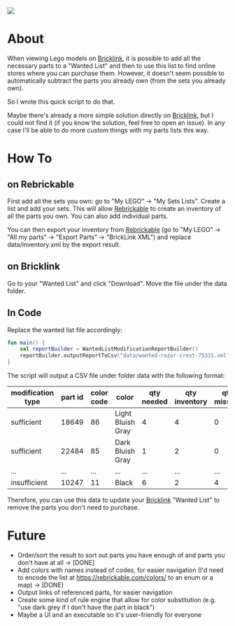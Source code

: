 <a href="https://paypal.me/benckx/2">
<img src="https://img.shields.io/badge/Donate-PayPal-green.svg"/>
</a>

# About

When viewing Lego models on <a href="https://www.bricklink.com/">Bricklink</a>, it is possible to add all the necessary
parts to a "Wanted List" and then to use this list to find online stores where you can purchase them. However, it
doesn't seem possible to automatically subtract the parts you already own (from the sets you already own).

So I wrote this quick script to do that.

Maybe there's already a more simple solution directly on <a href="https://www.bricklink.com/">Bricklink</a>, but I could
not find it (if you know the solution, feel free to open an issue). In any case I'll be able to do more custom things
with my parts lists this way.

# How To

## on Rebrickable

First add all the sets you own: go to "My LEGO" -> "My Sets Lists". Create a list and add your sets. This will
allow <a href="https://rebrickable.com/">Rebrickable</a> to create an inventory of all the parts you own. You can also
add individual parts.

You can then export your inventory from <a href="https://rebrickable.com/">Rebrickable</a> (go to "My LEGO" -> "All my
parts" -> "Export Parts" -> "BrickLink XML") and replace data/inventory.xml by the export result.

## on Bricklink

Go to your "Wanted List" and click "Download". Move the file under the data folder.

## In Code

Replace the wanted list file accordingly:

```kotlin
fun main() {
    val reportBuilder = WantedListModificationReportBuilder()
    reportBuilder.outputReportToCsv("data/wanted-razor-crest-75331.xml")
}
```

The script will output a CSV file under folder data with the following format:

| modification type | part id | color code | color             | qty needed | qty inventory | qty missing |
|-------------------|---------|------------|-------------------|------------|---------------|-------------|
| sufficient        | 18649   | 86         | Light Bluish Gray | 4          | 4             | 0           |
| sufficient        | 22484   | 85         | Dark Bluish Gray  | 1          | 2             | 0           |
| ...               | ...     | ...        | ...               | ...        | ...           | ...         |
| insufficient      | 10247   | 11         | Black             | 6          | 2             | 4           |

Therefore, you can use this data to update your  <a href="https://www.bricklink.com/">Bricklink</a> "Wanted List" to
remove the parts you don't need to purchase.

# Future

- Order/sort the result to sort out parts you have enough of and parts you don't have at all -> [DONE]
- Add colors with names instead of codes, for easier navigation (I'd need to encode the list
  at https://rebrickable.com/colors/ to an enum or a map)  -> [DONE]
- Output links of referenced parts, for easier navigation
- Create some kind of rule engine that allow for color substitution (e.g. "use dark grey if I don't have the part in
  black")
- Maybe a UI and an executable so it's user-friendly for everyone
